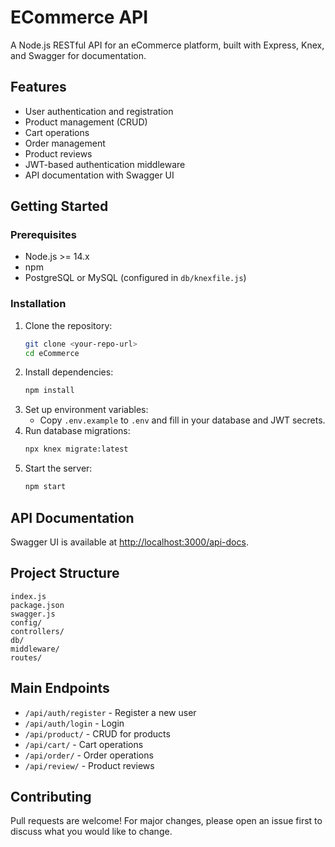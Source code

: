 # ECommerce API

A Node.js RESTful API for an eCommerce platform, built with Express, Knex, and Swagger for documentation.

## Features
- User authentication and registration
- Product management (CRUD)
- Cart operations
- Order management
- Product reviews
- JWT-based authentication middleware
- API documentation with Swagger UI

## Getting Started

### Prerequisites
- Node.js >= 14.x
- npm
- PostgreSQL or MySQL (configured in `db/knexfile.js`)

### Installation
1. Clone the repository:
   ```sh
   git clone <your-repo-url>
   cd eCommerce
   ```
2. Install dependencies:
   ```sh
   npm install
   ```
3. Set up environment variables:
   - Copy `.env.example` to `.env` and fill in your database and JWT secrets.
4. Run database migrations:
   ```sh
   npx knex migrate:latest
   ```
5. Start the server:
   ```sh
   npm start
   ```

## API Documentation
Swagger UI is available at [http://localhost:3000/api-docs](http://localhost:3000/api-docs).

## Project Structure
```
index.js
package.json
swagger.js
config/
controllers/
db/
middleware/
routes/
```

## Main Endpoints
- `/api/auth/register` - Register a new user
- `/api/auth/login` - Login
- `/api/product/` - CRUD for products
- `/api/cart/` - Cart operations
- `/api/order/` - Order operations
- `/api/review/` - Product reviews

## Contributing
Pull requests are welcome! For major changes, please open an issue first to discuss what you would like to change.

